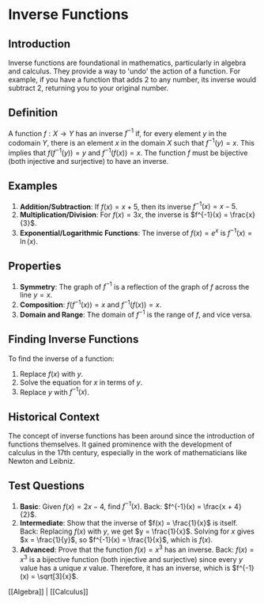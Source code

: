 # Inverse Functions

## Introduction
Inverse functions are foundational in mathematics, particularly in algebra and calculus. They provide a way to 'undo' the action of a function. For example, if you have a function that adds 2 to any number, its inverse would subtract 2, returning you to your original number.

## Definition
A function $f: X \rightarrow Y$ has an inverse $f^{-1}$ if, for every element $y$ in the codomain $Y$, there is an element $x$ in the domain $X$ such that $f^{-1}(y) = x$. This implies that $f(f^{-1}(y)) = y$ and $f^{-1}(f(x)) = x$. The function $f$ must be bijective (both injective and surjective) to have an inverse.

## Examples
1. **Addition/Subtraction**: If $f(x) = x + 5$, then its inverse $f^{-1}(x) = x - 5$.
2. **Multiplication/Division**: For $f(x) = 3x$, the inverse is $f^{-1}(x) = \frac{x}{3}$.
3. **Exponential/Logarithmic Functions**: The inverse of $f(x) = e^x$ is $f^{-1}(x) = \ln(x)$.

## Properties
1. **Symmetry**: The graph of $f^{-1}$ is a reflection of the graph of $f$ across the line $y = x$.
2. **Composition**: $f(f^{-1}(x)) = x$ and $f^{-1}(f(x)) = x$.
3. **Domain and Range**: The domain of $f^{-1}$ is the range of $f$, and vice versa.

## Finding Inverse Functions
To find the inverse of a function:
1. Replace $f(x)$ with $y$.
2. Solve the equation for $x$ in terms of $y$.
3. Replace $y$ with $f^{-1}(x)$.

## Historical Context
The concept of inverse functions has been around since the introduction of functions themselves. It gained prominence with the development of calculus in the 17th century, especially in the work of mathematicians like Newton and Leibniz.

## Test Questions
1. **Basic**: Given $f(x) = 2x - 4$, find $f^{-1}(x)$.
   Back: $f^{-1}(x) = \frac{x + 4}{2}$.
2. **Intermediate**: Show that the inverse of $f(x) = \frac{1}{x}$ is itself.
   Back: Replacing $f(x)$ with $y$, we get $y = \frac{1}{x}$. Solving for $x$ gives $x = \frac{1}{y}$, so $f^{-1}(x) = \frac{1}{x}$, which is $f(x)$.
3. **Advanced**: Prove that the function $f(x) = x^3$ has an inverse.
   Back: $f(x) = x^3$ is a bijective function (both injective and surjective) since every $y$ value has a unique $x$ value. Therefore, it has an inverse, which is $f^{-1}(x) = \sqrt[3]{x}$.

[[Algebra]] | [[Calculus]]